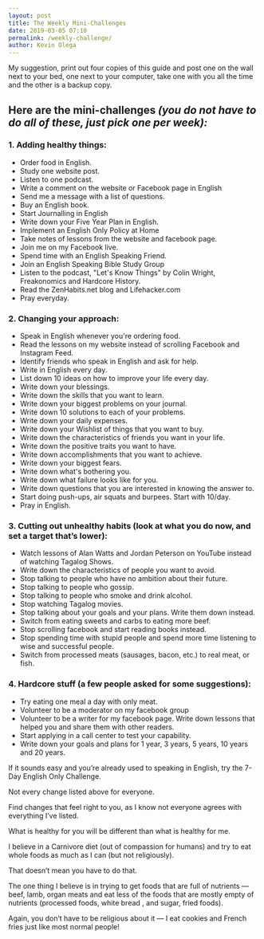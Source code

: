 ```yaml
--- 
layout: post 
title: The Weekly Mini-Challenges
date: 2019-03-05 07:10
permalink: /weekly-challenge/ 
author: Kevin Olega 
--- 
```

My suggestion, print out four copies of this guide and post one on the wall next to your bed, one next to your computer, take one with you all the time and the other is a backup copy.

## Here are the mini-challenges *(you do not have to do all of these, just pick one per week):*

### 1. Adding healthy things:

- Order food in English.
- Study one website post.
- Listen to one podcast.
- Write a comment on the website or Facebook page in English
- Send me a message with a list of questions.
- Buy an English book.
- Start Journalling in English
- Write down your Five Year Plan in English.
- Implement an English Only Policy at Home
- Take notes of lessons from the website and facebook page.
- Join me on my Facebook live.
- Spend time with an English Speaking Friend.
- Join an English Speaking Bible Study Group
- Listen to the podcast, "Let's Know Things" by Colin Wright, Freakonomics and Hardcore History.
- Read the ZenHabits.net blog and Lifehacker.com
- Pray everyday.


### 2. Changing your approach:

- Speak in English whenever you're ordering food.
- Read the lessons on my website instead of scrolling Facebook and Instagram Feed.
- Identify friends who speak in English and ask for help.
- Write in English every day.
- List down 10 ideas on how to improve your life every day.
- Write down your blessings.
- Write down the skills that you want to learn.
- Write down your biggest problems on your journal.
- Write down 10 solutions to each of your problems.
- Write down your daily expenses.
- Write down your Wishlist of things that you want to buy.
- Write down the characteristics of friends you want in your life.
- Write down the positive traits you want to have.
- Write down accomplishments that you want to achieve.
- Write down your biggest fears.
- Write down what's bothering you.
- Write down what failure looks like for you.
- Write down questions that you are interested in knowing the answer to.
- Start doing push-ups, air squats and burpees. Start with 10/day.
- Pray in English.


### 3. Cutting out unhealthy habits (look at what you do now, and set a target that’s lower):

- Watch lessons of Alan Watts and Jordan Peterson on YouTube instead of watching Tagalog Shows.
- Write down the characteristics of people you want to avoid.
- Stop talking to people who have no ambition about their future.
- Stop talking to people who gossip.
- Stop talking to people who smoke and drink alcohol.
- Stop watching Tagalog movies.
- Stop talking about your goals and your plans. Write them down instead.
- Switch from eating sweets and carbs to eating more beef.
- Stop scrolling facebook and start reading books instead.
- Stop spending time with stupid people and spend more time listening to wise and successful people.
- Switch from processed meats (sausages, bacon, etc.) to real meat, or fish.


### 4. Hardcore stuff (a few people asked for some suggestions):

- Try eating one meal a day with only meat.
- Volunteer to be a moderator on my facebook group
- Volunteer to be a writer for my facebook page. Write down lessons that helped you and share them with other readers.
- Start applying in a call center to test your capability.
- Write down your goals and plans for 1 year, 3 years, 5 years, 10 years and 20 years.

If it sounds easy and you’re already used to speaking in English, try the 7-Day English Only Challenge.

Not every change listed above for everyone. 

Find changes that feel right to you, as I know not everyone agrees with everything I’ve listed.

What is healthy for you will be different than what is healthy for me. 

I believe in a Carnivore diet (out of compassion for humans) and try to eat whole foods as much as I can (but not religiously). 

That doesn’t mean you have to do that.

The one thing I believe is in trying to get foods that are full of nutrients — beef, lamb, organ meats and eat less of the foods that are mostly empty of nutrients (processed foods, white bread , and sugar, fried foods). 

Again, you don’t have to be religious about it — I eat cookies and French fries just like most normal people!